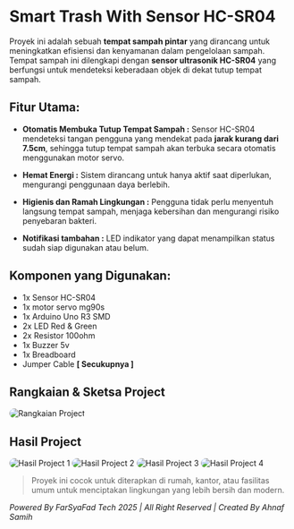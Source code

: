 # Smart Trash With Sensor HC-SR04
Proyek ini adalah sebuah **tempat sampah pintar** yang dirancang untuk meningkatkan efisiensi dan kenyamanan dalam pengelolaan sampah. Tempat sampah ini dilengkapi dengan **sensor ultrasonik HC-SR04** yang berfungsi untuk mendeteksi keberadaan objek di dekat tutup tempat sampah.

## **Fitur Utama:**

 - **Otomatis Membuka Tutup Tempat Sampah :** Sensor HC-SR04 mendeteksi tangan pengguna yang mendekat pada **jarak kurang dari 7.5cm**, sehingga tutup tempat sampah akan terbuka secara otomatis menggunakan motor servo.

- **Hemat Energi :** Sistem dirancang untuk hanya aktif saat diperlukan, mengurangi penggunaan daya berlebih.

- **Higienis dan Ramah Lingkungan :** Pengguna tidak perlu menyentuh langsung tempat sampah, menjaga kebersihan dan mengurangi risiko penyebaran bakteri.

- **Notifikasi tambahan :** LED indikator yang dapat menampilkan status sudah siap digunakan atau belum.

## **Komponen yang Digunakan:**
- 1x Sensor HC-SR04
- 1x motor servo mg90s
- 1x Arduino Uno R3 SMD
- 2x LED Red & Green
- 2x Resistor 100ohm
- 1x Buzzer 5v
- 1x Breadboard 
- Jumper Cable **[ Secukupnya ]**

## Rangkaian & Sketsa Project
<img src="/image/sketch.png" alt="Rangkaian Project" style="border-radius:18px;">

## Hasil Project
<img src="/image/1.jpeg" alt="Hasil Project 1" style="border-radius:18px;">
<img src="/image/2.jpeg" alt="Hasil Project 2" style="border-radius:18px;">
<img src="/image/3.jpeg" alt="Hasil Project 3" style="border-radius:18px;">
<img src="/image/4.jpeg" alt="Hasil Project 4" style="border-radius:18px;">

> Proyek ini cocok untuk diterapkan di rumah, kantor, atau fasilitas umum untuk menciptakan lingkungan yang lebih bersih dan modern.

*Powered By FarSyaFad Tech 2025  |  All Right Reserved  |  Created By Ahnaf Samih*